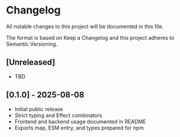 # Changelog

All notable changes to this project will be documented in this file.

The format is based on Keep a Changelog and this project adheres to
Semantic Versioning.

## [Unreleased]

- TBD

## [0.1.0] - 2025-08-08

- Initial public release
- Strict typing and Effect combinators
- Frontend and backend usage documented in README
- Exports map, ESM entry, and types prepared for npm
